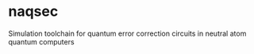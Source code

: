 # naqsec
Simulation toolchain for quantum error correction circuits in neutral atom quantum computers
